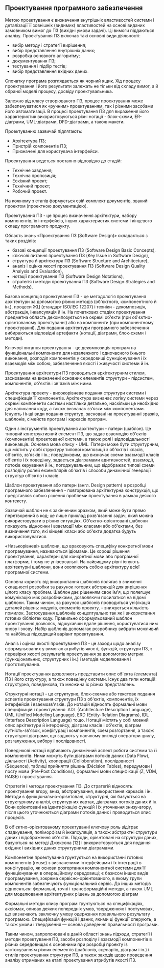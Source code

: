 
## Проектування програмного забезпечення

Метою проектування є визначення внутрішніх властивостей системи і деталізації її зовнішніх (видимих) властивостей на основі виданих замовником вимог до ПЗ (вихідні умови задачі). Ці вимоги піддаються аналізу. Проектування ПЗ включає такі основні види діяльності:

- вибір методу і стратегії вирішення;
- вибір представлення внутрішніх даних;
- розробка основного алгоритму;
- документування ПЗ;
- тестування і підбір тестів;
- вибір представлення вхідних даних.

Спочатку програма розглядається як чорний ящик. Хід процесу проектування і його результати залежать не тільки від складу вимог, а й обраної моделі процесу, досвіду проектувальника.

Залежно від класу створюваного ПЗ, процес проектування може забезпечуватися як «ручним» проектуванням, так і різними засобами його автоматизації. В процесі проектування ПЗ для вираження його характеристик використовуються різні нотації - блок-схеми, ER-діаграми, UML-діаграми, DFD-діаграми, а також макети.

Проектуванню зазвичай підлягають:

- Архітектура ПЗ;
- Пристрій компонентів ПЗ;
- Призначені для користувача інтерфейси.

Проектування ведеться поетапно відповідно до стадій:

- Технічне завдання; 
- Технічна пропозиція; 
- Ескізний проект; 
- Технічний проект; 
- Робочий проект.

На кожному з етапів формується свій комплект документів, званий проектом (проектною документацією).

Проектування ПЗ - це процес визначення архітектури, набору компонентів, їх інтерфейсів, інших характеристик системи і кінцевого складу програмного продукту.

Область знань «Проектування ПЗ (Software Design)» складається з таких розділів:

- базові концепції проектування ПЗ (Software Design Basic Concepts),
- ключові питання проектування ПЗ (Key Issue in Software Design),
- структура й архітектура ПЗ (Software Structure and Architecture),
- аналіз і оцінка якості проектування ПЗ (Software Design Quality Analysis and Evaluation),
- нотації проектування ПЗ (Software Design Notations),
- стратегія і методи проектування ПЗ (Software Design Strategies and Methods).

Базова концепція проектування ПЗ - це методологія проектування архітектури за допомогою різних методів (об'єктного, компонентного й ін.), процеси ЖЦ (стандарт ISO/IEC 12207) і техніки - декомпозиція, абстракція, інкапсуляція й ін. На початкових стадіях проектування предметна область декомпозується на окремі об'єкти (при об'єктно-орієнтованому проектуванні) або на компоненти (при компонентному проектуванні). Для подання архітектури програмного забезпечення вибираються відповідні артефакти (нотації, діаграми, блок-схеми і методи).

Ключові питання проектування - це декомпозиція програм на функціональні компоненти для незалежного і одночасного їхнього виконання, розподіл компонентів у середовищі функціонування і їх взаємодія між собою, забезпечення якості і живучості системи й ін.

Проектування архітектури ПЗ проводиться архітектурним стилем, заснованим на визначенні основних елементів структури - підсистем, компонентів, об'єктів і зв'язків між ними.

Архітектура проекту - високорівневе подання структури системи і специфікація її компонентів. Архітектура визначає логіку системи через окремі компоненти системи настільки детально, наскільки це необхідно для написання коду, а також визначає зв'язки між компонентами. Існують і інші види подання структур, засновані на проектуванні зразків, шаблонів, сімейств програм і каркасів програм.

Один з інструментів проектування архітектури - патери (шаблон). Це типовий конструктивний елемент ПЗ, що задає взаємодію об'єктів (компонентів) проектованої системи, а також ролі і відповідальності виконавців. Основна мова опису - UML. Патерн може бути структурним, що містить у собі структуру типової композиції з об'єктів і класів, об'єктів, зв'язків і ін.; поведінковим, що визначає схеми взаємодії класів об'єктів і їх поведінку, задається діаграмами адитивностей, взаємодії, потоків керування й ін.; погоджувальним, що відображає типові схеми розподілу ролей екземплярів об'єктів і способи динамічної генерації структур об'єктів і класів.

Шаблон проектування або патерн (англ. Design pattern) в розробці програмного забезпечення - повторювана архітектурна конструкція, що представляє собою рішення проблеми проектування в рамках деякого контексту.

Зазвичай шаблон не є закінченим зразком, який може бути прямо перетворений в код; це лише приклад розв'язання задач, який можна використовувати в різних ситуаціях. Об'єктно-орієнтовані шаблони показують відносини і взаємодії між класами або об'єктами, без визначення того, які кінцеві класи або об'єкти додатка будуть використовуватися.

«Низькорівневі» шаблони, що враховують специфіку конкретної мови програмування, називаються ідіомами. Це хороші рішення проектування, характерні для конкретної мови або програмної платформи, і тому не універсальні. На найвищому рівні існують архітектурні шаблони, вони охоплюють собою архітектуру всієї програмної системи.

Основна користь від використання шаблонів полягає в зниженні складності розробки за рахунок готових абстракцій для вирішення цілого класу проблем. Шаблон дає рішенням своє ім'я, що полегшує комунікацію між розробниками, дозволяючи посилатися на відомі шаблони. Таким чином, за рахунок шаблонів проводиться уніфікація деталей рішень: модулів, елементів проекту, - знижується кількість помилок. Застосування шаблонів концептуально так як і використання готових бібліотек коду. Правильно сформульований шаблон проектування дозволяє, відшукавши вдале рішення, користуватися ним знову і знову. Набір шаблонів допомагає розробнику вибрати можливий та найбільш підходящий варіант проектування.

Аналіз і оцінка якості проектування ПЗ - це заходи щодо аналізу сформульованих у вимогах атрибутів якості, функцій, структури ПЗ, з перевірки якості результатів проектування за допомогою метрик (функціональних, структурних і ін.) і методів моделювання і прототипування.

Нотації проектування дозволяють представити опис об'єкта (елемента) ПЗ і його структуру, а також поведінку системи. Існує два типи нотацій: структурна, поведінкова, та множина їх різних представлень.

Структурні нотації - це структурне, блок-схемне або текстове подання аспектів проектування структури ПЗ з об'єктів, компонентів, їх інтерфейсів і взаємозв'язків. До нотацій відносять формальні мови специфікацій і проектування: ADL (Architecture Description Language), UML (Unified Modeling Language), ERD (Entity-Relation Diagrams), IDL (Interface Description Language) тощо. Нотації містять y собі мовний опис архітектури й інтерфейсу, діаграм класів і об'єктів, діаграм сутність-зв'язок, конфігурації компонентів, схем розгортання, а також структурні діаграми, що задають у наочному вигляді оператори циклу, розгалуження, вибору і послідовності.

Поведінкові нотації відбивають динамічний аспект роботи системи та її ком­понентів. Ними можуть бути діаграми потоків даних (Data Flow), діяльності (Activity), кооперації (Colloboration), послідовності (Séquence), таблиці прийняття рішень (Décision Tables), передумови і посту мови (Pre-Post Conditions), формальні мови специфікації (Z, VDM, RAISE) і проектування.

Стратегія і методи проектування ПЗ. До стратегій відносять: проектування вгору, вниз, абстрагування, використання каркасів і ін. Методи є функціонально-орієнтовані, структурні, які базуються на структурному аналізі, структурних картах, діаграмах потоків даних й ін. Вони орієнтовані на ідентифікацію функцій і їх уточнення знизу-вгору, після цього уточнюються діаграми потоків даних і проводиться опис процесів.

В об'єктно-орієнтованому проектуванні ключову роль відіграє спадкування, поліморфізм й інкапсуляція, а також абстрактні структури даних і відображення об'єктів. Підходи, орієнтовані на структури даних, базуються на методі Джексона [12] і використовуються для подання вхідних і вихідних даних структурними діаграмами. 

Компонентне проектування ґрунтується на використанні готових компонентів (reuse) з визначеними інтерфейсами і їх інтеграції в конфігурацію, як основи розгортання компонентної системи для її функціонування в операційному середовищі; є базисом інших видів програмування, зокрема сервісно-орієнтованого, в якому групи компонентів забезпечують функціональний сервіс. До інших методів відносяться: формальні, точні і трансформаційні методи, а також UML для моделювання архітектурних рішень за допомогою діаграм

Формальні методи опису програм ґрунтуються на специфікаціях, аксіомах, описах деяких попередніх умов, твердженнях і постумовах, що визначають заключну умову одержання правильного результату програмою. Специфікація функцій і даних, якими ці функції оперують, а також умови і твердження — основа доведення правильності програми.

Таким чином, запропоновані в даній області знань підходи, стратегії і методи проектування ПЗ, засоби розподілу і взаємодії компонентів в різних середовищах є основними при розробці проекту із застосуванням різних елементів (шаблонів, сценаріїв, діаграм і ін.) і стилів проектування структури ПЗ, а також заходів щодо проведення аналізу отриманих на етапі проектування атрибутів якості ПЗ.




